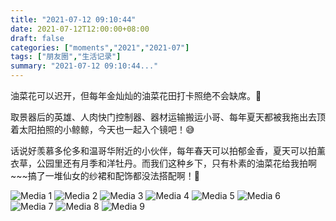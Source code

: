```yaml
---
title: "2021-07-12 09:10:44"
date: 2021-07-12T12:00:00+08:00
draft: false
categories: ["moments","2021","2021-07"]
tags: ["朋友圈","生活记录"]
summary: "2021-07-12 09:10:44..."
---
```


油菜花可以迟开，但每年金灿灿的油菜花田打卡照绝不会缺席。🤭

取景器后的英雄、人肉快门控制器、器材运输搬运小哥、每年夏天都被我拖出去顶着太阳拍照的小鲸鲸，今天也一起入个镜吧！😅

话说好羡慕多伦多和温哥华附近的小伙伴，每年春天可以拍郁金香，夏天可以拍薰衣草，公园里还有月季和洋牡丹。而我们这种乡下，只有朴素的油菜花给我拍啊~~~搞了一堆仙女的纱裙和配饰都没法搭配啊！🥲

![Media 1](/Moments/photos/2021-07-12/202107120910440.jpg)
![Media 2](/Moments/photos/2021-07-12/202107120910441.jpg)
![Media 3](/Moments/photos/2021-07-12/202107120910442.jpg)
![Media 4](/Moments/photos/2021-07-12/202107120910443.jpg)
![Media 5](/Moments/photos/2021-07-12/202107120910444.jpg)
![Media 6](/Moments/photos/2021-07-12/202107120910445.jpg)
![Media 7](/Moments/photos/2021-07-12/202107120910446.jpg)
![Media 8](/Moments/photos/2021-07-12/202107120910447.jpg)
![Media 9](/Moments/photos/2021-07-12/202107120910448.jpg)

